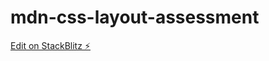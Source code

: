 # mdn-css-layout-assessment

[Edit on StackBlitz ⚡️](https://stackblitz.com/edit/mdn-css-layout-assessment)